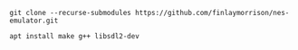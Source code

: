 `git clone --recurse-submodules https://github.com/finlaymorrison/nes-emulator.git`

`apt install make g++ libsdl2-dev`